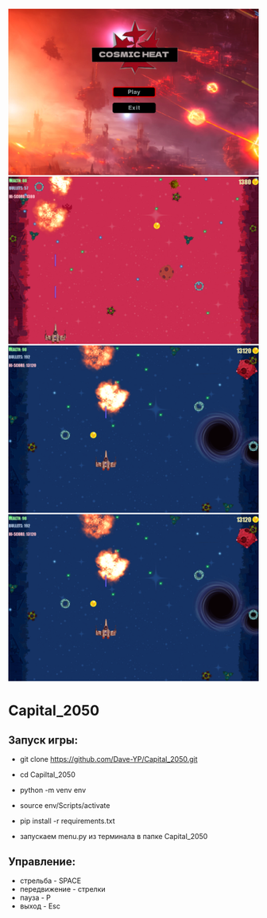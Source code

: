 ![alt text](images/logo.png "Capital_2050")
![alt text](images/gameplay1.png "Геймлей")
![alt text](images/gameplay3.png "Геймлей")
![alt text](images/gameplay3.png "Геймлей")
# Capital_2050
## Запуск игры:
 - git clone https://github.com/Dave-YP/Capital_2050.git
 - cd Capiltal_2050
 - python -m venv env
 - source env/Scripts/activate
 - pip install -r requirements.txt

 - запускаем menu.py из терминала в папке Capital_2050
 ## Управление:
 - стрельба - SPACE
 - передвижение - стрелки
 - пауза - P
 - выход - Esc